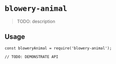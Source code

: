 # `blowery-animal`

> TODO: description

## Usage

```
const bloweryAnimal = require('blowery-animal');

// TODO: DEMONSTRATE API
```
